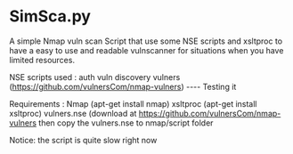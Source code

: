 # SimSca.py
A simple Nmap vuln scan Script that use some NSE scripts and xsltproc to have a easy to use and readable vulnscanner for situations when you have limited resources.


NSE scripts used : 
      auth
      vuln
      discovery
      vulners (https://github.com/vulnersCom/nmap-vulners) ---- Testing it
      
      
Requirements :  Nmap     (apt-get install nmap)
                xsltproc (apt-get install xsltproc)
                vulners.nse (download at https://github.com/vulnersCom/nmap-vulners then copy the vulners.nse to nmap/script folder           
      
 
Notice: the script is quite slow right now 
